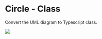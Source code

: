 # Circle - Class

Convert the UML diagram to Typescript class.

![](https://www.ntu.edu.sg/home/ehchua/programming/java/images/ClassDiagram_Circle.png)
